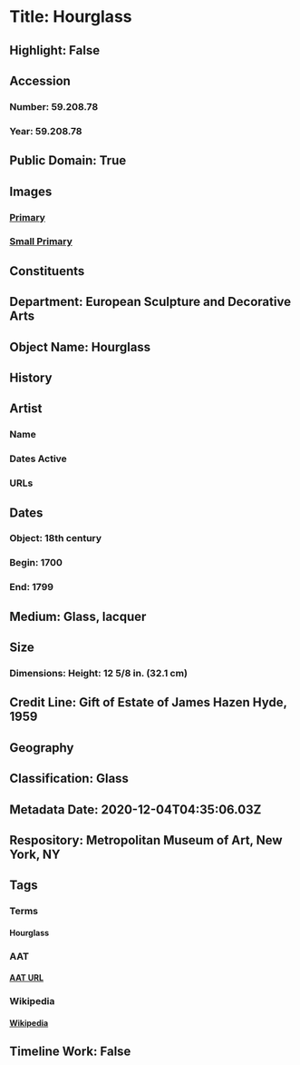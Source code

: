 # Title: Hourglass
## Highlight: False
## Accession
### Number: 59.208.78
### Year: 59.208.78
## Public Domain: True
## Images
### [Primary](https://images.metmuseum.org/CRDImages/es/original/170299.jpg)
### [Small Primary](https://images.metmuseum.org/CRDImages/es/web-large/170299.jpg)
## Constituents
## Department: European Sculpture and Decorative Arts
## Object Name: Hourglass
## History
## Artist
### Name
### Dates Active
### URLs
## Dates
### Object: 18th century
### Begin: 1700
### End: 1799
## Medium: Glass, lacquer
## Size
### Dimensions: Height: 12 5/8 in. (32.1 cm)
## Credit Line: Gift of Estate of James Hazen Hyde, 1959
## Geography
## Classification: Glass
## Metadata Date: 2020-12-04T04:35:06.03Z
## Respository: Metropolitan Museum of Art, New York, NY
## Tags
### Terms
#### Hourglass
### AAT
#### [AAT URL](http://vocab.getty.edu/page/aat/300198626)
### Wikipedia
#### [Wikipedia]()
## Timeline Work: False